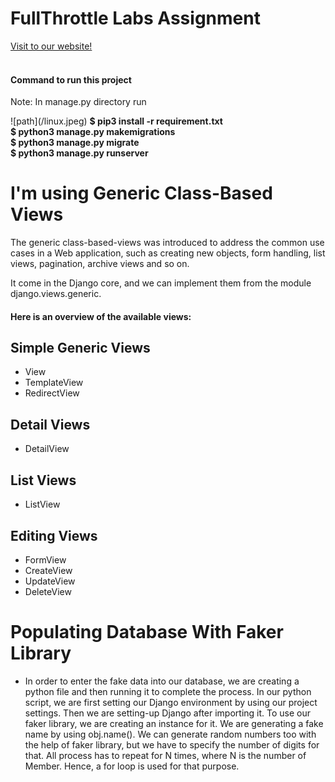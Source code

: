 # FullThrottle Labs Assignment
<a href="https://fullthrottle-api.herokuapp.com/">Visit to our website!</a>
<br/><br/>

<h4>Command to run this project</h4>
<p>Note: In manage.py directory run</p>
 ![path](/linux.jpeg)
<b>$ pip3 install -r requirement.txt</b></br>
<b>$ python3 manage.py makemigrations</b></br>
<b>$ python3 manage.py migrate</b></br>
<b>$ python3 manage.py runserver</b></br>

<h1>I'm using  Generic Class-Based Views</h1>

<p> The generic class-based-views was introduced to address the common use cases in a Web application, such as creating new objects, form handling, list views,       pagination, archive views and so on.<br>
  
   It come in the Django core, and we can implement them from the module django.views.generic.


<h4>Here is an overview of the available views:</h4>

## Simple Generic Views
* View
* TemplateView
* RedirectView
## Detail Views
* DetailView
## List Views
* ListView
## Editing Views
* FormView
* CreateView
* UpdateView
* DeleteView

# Populating Database With Faker Library
* In order to enter the fake data into our database, we are creating a python file and then running it to complete the process. In our python script, we are first setting our Django environment by using our project settings. Then we are setting-up Django after importing it. To use our faker library, we are creating an instance for it. We are generating a fake name by using obj.name().  We can generate random numbers too with the help of faker library, but we have to specify the number of digits for that. All process has to repeat for N times, where N is the number of Member. Hence, a for loop is used for that purpose.

